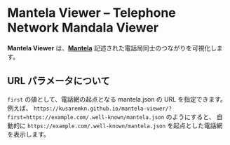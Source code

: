 # Mantela Viewer &ndash; Telephone Network Mandala Viewer

**Mantela Viewer** は、**[Mantela](https://github.com/KusaReMKN/mantela)** 記述された電話局同士のつながりを可視化します。

## URL パラメータについて

`first` の値として、電話網の起点となる mantela.json の URL を指定できます。
例えば、
`https://kusaremkn.github.io/mantela-viewer/?first=https://example.com/.well-known/mantela.json`
のようにすると、
自動的に `https://example.com/.well-known/mantela.json` を起点とした電話網を表示します。
